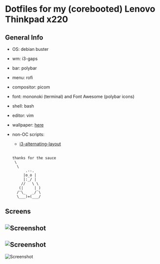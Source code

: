 # Dotfiles for my (corebooted) Lenovo Thinkpad x220

## General Info

- OS: debian buster

- wm: i3-gaps

- bar: polybar

- menu: rofi

- compositor: picom

- font: mononoki (terminal) and Font Awesome (polybar icons)

- shell: bash

- editor: vim

- wallpaper: [here](https://i.imgur.com/phAQb7W.png)

- non-OC scripts:
     * [i3-alternating-layout](https://github.com/olemartinorg/i3-alternating-layout)

  <br />
  
      thanks for the sauce 
       \
        \
            .--.
           |o_o |
           |:_/ |
          //   \ \
         (|     | )
        /'\_   _/`\
        \___)=(___/


## Screens
![Screenshot](https://i.imgur.com/9mYr7Ja.jpg)
---
![Screenshot](https://i.imgur.com/ZFZ4CZF.png)
---
![Screenshot](https://i.imgur.com/panJNzn.jpg)
